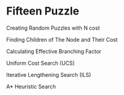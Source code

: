# Fifteen Puzzle

  Creating Random Puzzles with N cost
  
  Finding Children of The Node and Their Cost
  
  Calculating Effective Branching Factor
  
  Uniform Cost Search (UCS)
  
  Iterative Lengthening Search (ILS)
  
  A* Heuristic Search
